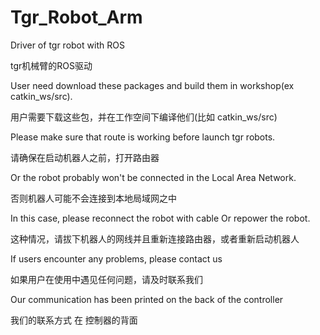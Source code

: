 
# Tgr_Robot_Arm


Driver of tgr robot with ROS

tgr机械臂的ROS驱动



User need download these packages and build them in workshop(ex catkin_ws/src).

用户需要下载这些包，并在工作空间下编译他们(比如 catkin_ws/src)

Please make sure that route is working before launch tgr robots.

请确保在启动机器人之前，打开路由器

Or the robot probably won't be connected in the Local Area Network.

否则机器人可能不会连接到本地局域网之中

In this case, please reconnect the robot with cable Or repower the robot.

这种情况，请拔下机器人的网线并且重新连接路由器，或者重新启动机器人

If users encounter any problems, please contact us

如果用户在使用中遇见任何问题，请及时联系我们

Our communication has been printed on the back of the controller

我们的联系方式 在 控制器的背面
